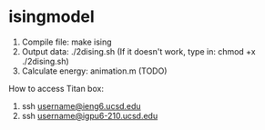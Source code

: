 # isingmodel

1. Compile file: make ising 
2. Output data: ./2dising.sh	(If it doesn't work, type in: chmod +x ./2dising.sh)
3. Calculate energy: animation.m (TODO) 


How to access Titan box:
1. ssh username@ieng6.ucsd.edu
2. ssh username@igpu6-210.ucsd.edu
